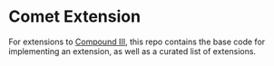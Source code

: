 
# Comet Extension

For extensions to [Compound III](https://v3-app.compound.finance), this repo contains the base code for implementing an extension, as well as a curated list of extensions.